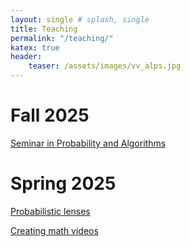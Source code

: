 ```yaml
---
layout: single # splash, single
title: Teaching
permalink: "/teaching/"
katex: true
header:
    teaser: /assets/images/vv_alps.jpg
---
```



# Fall 2025

[Seminar in Probability and Algorithms](teaching/2025/probability-algorithms-seminar.md)

# Spring 2025

[Probabilistic lenses](teaching/2025/lenses.md)

[Creating math videos](teaching/2025/videos.md)
